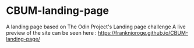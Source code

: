 # CBUM-landing-page
A landing page based on The Odin Project's Landing page challenge
A live preview of the site can be seen here : <a>https://franknjoroge.github.io/CBUM-landing-page/</a>
